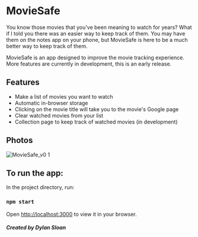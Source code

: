 # MovieSafe

You know those movies that you've been meaning to watch for years? What if I told you there was an easier way to keep track of them. You may have them on the notes app on your phone, but MovieSafe is here to be a much better way to keep track of them.

MovieSafe is an app designed to improve the movie tracking experience. More features are currently in development, this is an early release.

## Features

- Make a list of movies you want to watch
- Automatic in-browser storage
- Clicking on the movie title will take you to the movie's Google page
- Clear watched movies from your list
- Collection page to keep track of watched movies (in development)

## Photos

![MovieSafe_v0 1](https://user-images.githubusercontent.com/82912016/197665981-1c6c588b-3008-41dd-a064-a61673e14f77.png)

## To run the app:

In the project directory, run:

### `npm start`

Open [http://localhost:3000](http://localhost:3000) to view it in your browser.

##### Created by Dylan Sloan
